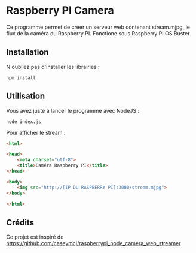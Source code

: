 # Raspberry PI Camera

Ce programme permet de créer un serveur web contenant stream.mjpg, le flux de la caméra du Raspberry PI.
Fonctione sous Raspberry PI OS Buster

## Installation

N'oubliez pas d'installer les librairies :
```
npm install
```

## Utilisation

Vous avez juste à lancer le programme avec NodeJS :
```
node index.js
```

Pour afficher le stream :
```html
<html>

<head>
    <meta charset="utf-8">
    <title>Caméra Raspberry PI</title>
</head>

<body>
    <img src="http://[IP DU RASPBERRY PI]:3000/stream.mjpg">
</body>

</html>
```

## Crédits

Ce projet est inspiré de https://github.com/caseymcj/raspberrypi_node_camera_web_streamer